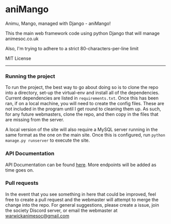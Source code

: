 # aniMango

Animu, Mango, managed with Django - aniMango!

This the main web framework code using python Django that will manage
 animesoc.co.uk

Also, I'm trying to adhere to a strict 80-characters-per-line limit

MIT License

---
### Running the project
To run the project, the best way to go about doing so is to clone the repo into a directory, set-up the virtual-env and install all of the dependencies. Current dependencies are listed in `requirements.txt`. Once this has been ran, if on a local machine, you will need to create the config files. These are not included in the program until I get round to cleaning them up. As such, for any future webmasters, clone the repo, and then copy in the files that are missing from the server.

A local version of the site will also require a MySQL server running in the same format as the one on the main site. Once this is configured, run `python manage.py runserver` to execute the site.

### API Documentation

API Documentation can be found [here](https://github.com/WarwickAnimeSoc/aniMango/wiki/API-Endpoints). More endpoints will be added as time goes on.

### Pull requests

In the event that you see something in here that could be improved, feel free to create a pull request and the webmaster will attempt to merge the change into the repo. For general suggestions, please create a issue, join the society Discord server, or email the webmaster at warwickanimesoc@gmail.com
